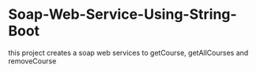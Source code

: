 # Soap-Web-Service-Using-String-Boot
this project creates a soap web services to getCourse, getAllCourses and removeCourse 
